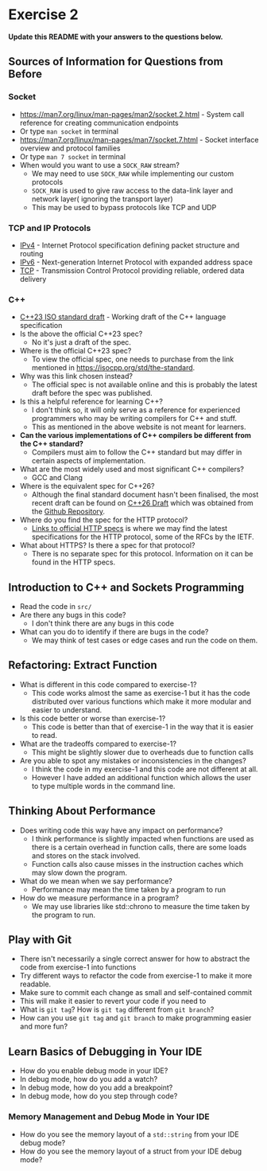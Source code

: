 # Exercise 2

**Update this README with your answers to the questions below.**

## Sources of Information for Questions from Before

### Socket 
- https://man7.org/linux/man-pages/man2/socket.2.html - System call reference
  for creating communication endpoints
- Or type `man socket` in terminal
- https://man7.org/linux/man-pages/man7/socket.7.html - Socket interface 
  overview and protocol families
- Or type `man 7 socket` in terminal
- When would you want to use a `SOCK_RAW` stream?
  - We may need to use `SOCK_RAW` while implementing our custom protocols
  - `SOCK_RAW` is used to give raw access to the data-link layer and network layer( ignoring the transport layer)
  - This may be used to bypass protocols like TCP and UDP
### TCP and IP Protocols
- [IPv4](https://www.rfc-editor.org/info/rfc791) - Internet Protocol 
  specification defining packet structure and routing
- [IPv6](https://www.rfc-editor.org/info/rfc8200) - Next-generation Internet 
  Protocol with expanded address space
- [TCP](https://datatracker.ietf.org/doc/html/rfc9293) - Transmission Control 
  Protocol providing reliable, ordered data delivery
    
### C++
- [C++23 ISO standard draft](https://www.open-std.org/jtc1/sc22/wg21/docs/papers/2023/n4950.pdf) - 
  Working draft of the C++ language specification
- Is the above the official C++23 spec? 
  - No it's just a draft of the spec.
- Where is the official C++23 spec?
  - To view the official spec, one needs to purchase from the link mentioned in https://isocpp.org/std/the-standard.
- Why was this link chosen instead?
  - The official spec is not available online and this is probably the latest draft before the spec was published.
- Is this a helpful reference for learning C++?
  - I don't think so, it will only serve as a reference for experienced programmers who may be writing compilers for C++ and stuff.
  - This as mentioned in the above website is not meant for learners.
- **Can the various implementations of C++ compilers be different from the C++ standard?**
  - Compilers must aim to follow the C++ standard but may differ in certain aspects of implementation.
- What are the most widely used and most significant C++ compilers?
  - GCC and Clang
- Where is the equivalent spec for C++26?
  - Although the final standard document hasn't been finalised, the most recent draft can be found on
  [C++26 Draft](https://open-std.org/jtc1/sc22/wg21/docs/papers/2025/n5008.pdf) which was obtained from the [Github Repository](https://github.com/cplusplus/draft).
- Where do you find the spec for the HTTP protocol?
  - [Links to official HTTP specs](https://httpwg.org/specs/) is where we may find the latest specifications for the HTTP protocol, some of the RFCs by the IETF.
- What about HTTPS? Is there a spec for that protocol?
  - There is no separate spec for this protocol. Information on it can be found in the HTTP specs.
## Introduction to C++ and Sockets Programming

- Read the code in `src/`
- Are there any bugs in this code? 
  - I don't think there are any bugs in this code
- What can you do to identify if there are bugs in the code?
  - We may think of test cases or edge cases and run the code on them. 

## Refactoring: Extract Function

- What is different in this code compared to exercise-1?
  - This code works almost the same  as exercise-1 but it has the code distributed over various functions which make it more modular and easier to understand.
- Is this code better or worse than exercise-1?
  - This code is better than that of exercise-1 in the way that it is easier to read.
- What are the tradeoffs compared to exercise-1?
  - This might be slightly slower due to overheads due to function calls
- Are you able to spot any mistakes or inconsistencies in the changes?
  - I think the code in my exercise-1 and this code are not different at all. 
  - However I have added an additional function which allows the user to type multiple words in the command line.
  
## Thinking About Performance

- Does writing code this way have any impact on performance?
  - I think performance is slightly impacted when functions are used as there is a certain overhead in function calls, there are some loads and stores on the stack involved.
  - Function calls also cause misses in the instruction caches which may slow down the program.
- What do we mean when we say performance?
  - Performance may mean the time taken by a program to run
- How do we measure performance in a program?
  - We may use libraries like std::chrono to measure the time taken by the program to run.

## Play with Git

- There isn't necessarily a single correct answer for how to abstract the code from exercise-1 into functions
- Try different ways to refactor the code from exercise-1 to make it more readable.
- Make sure to commit each change as small and self-contained commit
- This will make it easier to revert your code if you need to
- What is `git tag`? How is `git tag` different from `git branch`?
- How can you use `git tag` and `git branch` to make programming easier and more fun?

## Learn Basics of Debugging in Your IDE

- How do you enable debug mode in your IDE?
- In debug mode, how do you add a watch?
- In debug mode, how do you add a breakpoint?
- In debug mode, how do you step through code?

### Memory Management and Debug Mode in Your IDE

- How do you see the memory layout of a `std::string` from your IDE debug mode?
- How do you see the memory layout of a struct from your IDE debug mode?